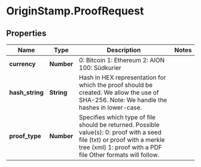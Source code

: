 # OriginStamp.ProofRequest

## Properties
Name | Type | Description | Notes
------------ | ------------- | ------------- | -------------
**currency** | **Number** | 0: Bitcoin 1: Ethereum 2: AION 100: Südkurier | 
**hash_string** | **String** | Hash in HEX representation for which the proof should be created. We allow the use of SHA-256. Note: We handle the hashes in lower-case. | 
**proof_type** | **Number** | Specifies which type of file should be returned. Possible value(s):  0: proof with a seed file (txt) or proof with a merkle tree (xml) 1: proof with a PDF file   Other formats will follow. | 


